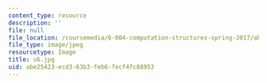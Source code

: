```yaml
---
content_type: resource
description: ''
file: null
file_location: /coursemedia/6-004-computation-structures-spring-2017/abe25423ecd363b3feb6fecf4fc88953_v6.jpg
file_type: image/jpeg
resourcetype: Image
title: v6.jpg
uid: abe25423-ecd3-63b3-feb6-fecf4fc88953
---
```

